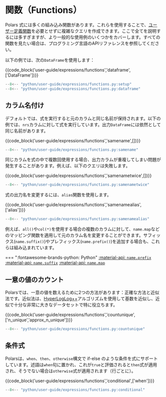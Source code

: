 # 関数（Functions）

Polars 式には多くの組み込み関数があります。これらを使用することで、[ユーザー定義関数](user-defined-functions.md)を必要とせずに複雑なクエリを作成できます。ここで全てを説明するには多すぎますが、より一般的な使用例のいくつかをカバーします。すべての関数を見たい場合は、プログラミング言語のAPIリファレンスを参照してください。

以下の例では、次の`DataFrame`を使用します：

{{code_block('user-guide/expressions/functions','dataframe',['DataFrame'])}}

```python exec="on" result="text" session="user-guide/functions"
--8<-- "python/user-guide/expressions/functions.py:setup"
--8<-- "python/user-guide/expressions/functions.py:dataframe"
```

## カラム名付け

デフォルトでは、式を実行すると元のカラムと同じ名前が保持されます。以下の例では、`nrs`カラムに対して式を実行しています。出力`DataFrame`には依然として同じ名前があります。

{{code_block('user-guide/expressions/functions','samename',[])}}

```python exec="on" result="text" session="user-guide/functions"
--8<-- "python/user-guide/expressions/functions.py:samename"
```

同じカラムを式の中で複数回使用する場合、出力カラムが重複してしまい問題が発生することがあります。例えば、以下のクエリは失敗します。

{{code_block('user-guide/expressions/functions','samenametwice',[])}}

```python exec="on" result="text" session="user-guide/functions"
--8<-- "python/user-guide/expressions/functions.py:samenametwice"
```

式の出力名を変更するには、`alias`関数を使用します。

{{code_block('user-guide/expressions/functions','samenamealias',['alias'])}}

```python exec="on" result="text" session="user-guide/functions"
--8<-- "python/user-guide/expressions/functions.py:samenamealias"
```

例えば、`all()`や`col(*)`を使用する場合の複数のカラムに対して、`name.map`などのマッピング関数を適用して元のカラム名を変更することができます。サフィックス(`name.suffix()`)やプレフィックス(`name.prefix()`)を追加する場合も、これらは組み込まれています。

=== ":fontawesome-brands-python: Python"
[:material-api: `name.prefix`](https://docs.pola.rs/py-polars/html/reference/expressions/api/polars.Expr.name.prefix.html)
[:material-api: `name.suffix`](https://docs.pola.rs/py-polars/html/reference/expressions/api/polars.Expr.name.suffix.html)
[:material-api: `name.map`](https://docs.pola.rs/py-polars/html/reference/expressions/api/polars.Expr.name.map.html)

## 一意の値のカウント

Polarsでは、一意の値を数えるために2つの方法があります：正確な方法と近似法です。近似法は、[HyperLogLog++](https://en.wikipedia.org/wiki/HyperLogLog)アルゴリズムを使用して基数を近似し、近似で十分な非常に大きなデータセットで特に役立ちます。

{{code_block('user-guide/expressions/functions','countunique',['n_unique','approx_n_unique'])}}

```python exec="on" result="text" session="user-guide/functions"
--8<-- "python/user-guide/expressions/functions.py:countunique"
```

## 条件式

Polarsは、`when`、`then`、`otherwise`構文で if-else のような条件を式にサポートしています。述語は`when`句に置かれ、これが`true`と評価されると`then`式が適用され、そうでない場合は`otherwise`式が適用されます（行ごとに）。

{{code_block('user-guide/expressions/functions','conditional',['when'])}}

```python exec="on" result="text" session="user-guide/functions"
--8<-- "python/user-guide/expressions/functions.py:conditional"
```
